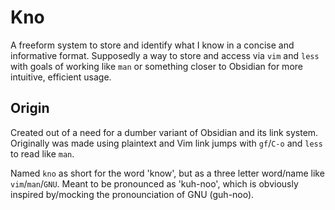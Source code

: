 # Kno

A freeform system to store and identify what I know in a concise and informative
format. Supposedly a way to store and access via `vim` and `less` with goals of
working like `man` or something closer to Obsidian for more intuitive, efficient
usage.

## Origin

Created out of a need for a dumber variant of Obsidian and its link system.
Originally was made using plaintext and Vim link jumps with `gf`/`C-o` and
`less` to read like `man`.

Named `kno` as short for the word 'know', but as a three letter word/name like
`vim`/`man`/`GNU`. Meant to be pronounced as 'kuh-noo', which is obviously
inspired by/mocking the pronounciation of GNU (guh-noo).
